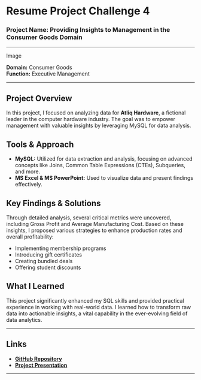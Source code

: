 
# Resume Project Challenge 4

### Project Name: Providing Insights to Management in the Consumer Goods Domain

---

Image

**Domain:** Consumer Goods  
**Function:** Executive Management  

---

## Project Overview

In this project, I focused on analyzing data for **Atliq Hardware**, a fictional leader in the computer hardware industry. The goal was to empower management with valuable insights by leveraging MySQL for data analysis.

## Tools & Approach

- **MySQL:** Utilized for data extraction and analysis, focusing on advanced concepts like Joins, Common Table Expressions (CTEs), Subqueries, and more.
- **MS Excel & MS PowerPoint:** Used to visualize data and present findings effectively.

## Key Findings & Solutions

Through detailed analysis, several critical metrics were uncovered, including Gross Profit and Average Manufacturing Cost. Based on these insights, I proposed various strategies to enhance production rates and overall profitability:
- Implementing membership programs
- Introducing gift certificates
- Creating bundled deals
- Offering student discounts

## What I Learned

This project significantly enhanced my SQL skills and provided practical experience in working with real-world data. I learned how to transform raw data into actionable insights, a vital capability in the ever-evolving field of data analytics.

---

## Links

- **[GitHub Repository](https://github.com/RoshanKDA/SQL_Project___Consumer-Goods-Ad-hoc-Insights)** 
- **[Project Presentation](https://github.com/RoshanKDA/SQL_Project___Consumer-Goods-Ad-hoc-Insights/blob/main/Consumer_Goods_Insight_Presentation.pdf)** 

---


